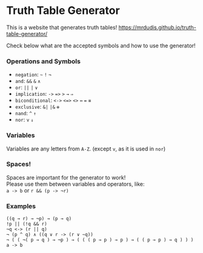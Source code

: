 # Truth Table Generator
This is a website that generates truth tables!
https://mrdudis.github.io/truth-table-generator/

Check below what are the accepted symbols and how to use the generator!

### Operations and Symbols
* `negation`: `~`  `!`  `¬`
* `and`: `&&`  `&`  `∧`
* `or`: `||`  `|`  `∨`
* `implication`: `->`  `=>`  `>`  `→`  `⇒`
* `biconditional`: `<->`  `<=>`  `<>`  `↔`  `=`  `≡`
* `exclusive`: `&|`  `|&`  `⊕`
* `nand`: `^`  `↑`
* `nor`: `v`  `↓`

### Variables
Variables are any letters from `A-Z`. (except `v`, as it is used in `nor`)

### Spaces!
Spaces are important for the generator to work!  
Please use them between variables and operators, like:  
`a -> b` or `r && (p -> ¬r)`

### Examples
```
((q → r) → ¬p) → (p → q)
!p || (!q && r)
¬q <-> (r || q)
¬ (p ^ q) ∧ ((q ∨ r -> (r ∨ ~q))
¬ ( ( ¬( p → q ) → ¬p ) → ( ( ( p → p ) → p ) → ( ( p → p ) → q ) ) )
a -> b
```
